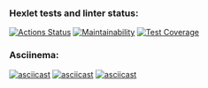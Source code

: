### Hexlet tests and linter status:
[![Actions Status](https://github.com/lexx6/frontend-project-46/actions/workflows/hexlet-check.yml/badge.svg)](https://github.com/lexx6/frontend-project-46/actions)
[![Maintainability](https://api.codeclimate.com/v1/badges/d167f3e98d5684b79c13/maintainability)](https://codeclimate.com/github/lexx6/frontend-project-46/maintainability)
[![Test Coverage](https://api.codeclimate.com/v1/badges/d167f3e98d5684b79c13/test_coverage)](https://codeclimate.com/github/lexx6/frontend-project-46/test_coverage)

### Asciinema:
[![asciicast](https://asciinema.org/a/2N7OGEGtSrUz227BOPjUcd3zH.svg)](https://asciinema.org/a/2N7OGEGtSrUz227BOPjUcd3zH)
[![asciicast](https://asciinema.org/a/e41qGeloHE6pJDvf7xqlSrBhg.svg)](https://asciinema.org/a/e41qGeloHE6pJDvf7xqlSrBhg)
[![asciicast](https://asciinema.org/a/wTJImNx59AS0BEejrlTvxIJKy.svg)](https://asciinema.org/a/wTJImNx59AS0BEejrlTvxIJKy)